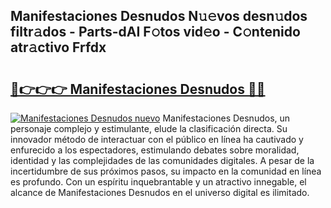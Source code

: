 ## Manifestaciones Desnudos N𝚞𝚎vos desn𝚞dos filtr𝚊dos - Parts-dAI F𝚘tos vid𝚎o - C𝚘ntenido atr𝚊ctivo Frfdx

# <h2><a href="http://mb2u98j.tromn.icu/?c=Manifestaciones+Desnudos">🔗👉👉👉 Manifestaciones Desnudos 🔗🔗</a></h2>

[![Manifestaciones Desnudos nuevo](https://i.imgur.com/pEAQMta.gif)](http://mb2u98j.tromn.icu/?c=Manifestaciones+Desnudos)
Manifestaciones Desnudos, un personaje complejo y estimulante, elude la clasificación directa. Su innovador método de interactuar con el público en línea ha cautivado y enfurecido a los espectadores, estimulando debates sobre moralidad, identidad y las complejidades de las comunidades digitales. A pesar de la incertidumbre de sus próximos pasos, su impacto en la comunidad en línea es profundo. Con un espíritu inquebrantable y un atractivo innegable, el alcance de Manifestaciones Desnudos en el universo digital es ilimitado.
